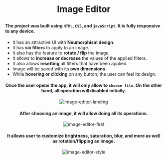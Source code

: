 # <p align="center">Image Editor</p>

#### <p>The project was built using `HTML`, `CSS`, and `javaScript`. It is fully responsive to any device.<p/>

- It has an attractive UI with <b>Neumorphism design</b>. 
- It has <b>six filters</b> to apply to an image.
- It also has the feature to <b>rotate / flip</b> the image.
- It allows to <b>increase or decrease</b> the values of the applied filters.
- It also allows <b>resetting</b> all filters that have been applied.
- Image will be saved with its <b>own dimensions</b>.
- While <b>hovering or clicking</b> on any button, the user can feel its design.

<div align="center">

#### <p>Once the user opens the app, it will only allow to `choose file`. On the other hand, all operation will disabled initially.</p>

![image-editor-landing](https://user-images.githubusercontent.com/86405170/178132643-01a6fe4f-3c23-42c8-a307-9668a9441ba6.PNG)

#### <p>After choosing an image, it will allow doing all its operations.</p>
 
![image-editor-first](https://user-images.githubusercontent.com/86405170/178132680-f470531a-6ebd-4758-a107-79aded8edcef.PNG)

#### <p>It allows user to customize brightness, saturation, blur, and more as well as rotation/flipping an image.</P>

![image-editor-style](https://user-images.githubusercontent.com/86405170/178132768-5e9fc348-caf1-4c25-a93a-a68e86726a7f.PNG) </div>
